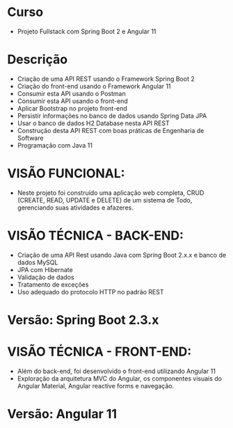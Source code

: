 # Curso
- Projeto Fullstack com Spring Boot 2 e Angular 11

# Descrição
- Criação de uma API REST usando o Framework Spring Boot 2
- Criação do front-end usando o Framework Angular 11
- Consumir esta API usando o Postman
- Consumir esta API usando o front-end
- Aplicar Bootstrap no projeto front-end
- Persistir informações no banco de dados usando Spring Data JPA
- Usar o banco de dados H2 Database nesta API REST
- Construção desta API REST com boas práticas de Engenharia de Software
- Programação com Java 11

# VISÃO FUNCIONAL:
- Neste projeto foi construído uma aplicação web completa, CRUD (CREATE, READ, UPDATE e DELETE) de um sistema de Todo, gerenciando suas atividades e afazeres.

# VISÃO TÉCNICA - BACK-END:
- Criação de uma API Rest usando Java com Spring Boot 2.x.x e banco de dados MySQL
- JPA com Hibernate
- Validação de dados
- Tratamento de exceções
- Uso adequado do protocolo HTTP no padrão REST

# Versão: Spring Boot 2.3.x

# VISÃO TÉCNICA - FRONT-END:
- Além do back-end, foi desenvolvido o front-end utilizando Angular 11
- Exploração da arquitetura MVC do Angular, os componentes visuais do Angular Material, Angular reactive forms e navegação.

# Versão: Angular 11


